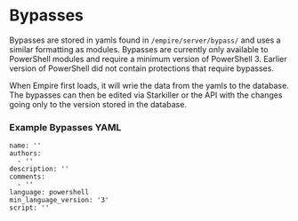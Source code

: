 # Bypasses

Bypasses are stored in yamls found in `/empire/server/bypass/` and uses a similar formatting as modules. Bypasses are currently only available to PowerShell modules and require a minimum version of PowerShell 3. Earlier version of PowerShell did not contain protections that require bypasses.

When Empire first loads, it will wrie the data from the yamls to the database. The bypasses can then be edited via Starkiller or the API with the changes going only to the version stored in the database.

### Example Bypasses YAML

```
name: ''
authors:
  - ''
description: ''
comments:
  - ''
language: powershell
min_language_version: '3'
script: ''


```

